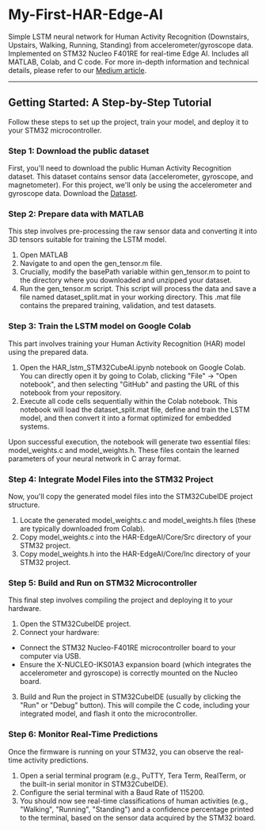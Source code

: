 # My-First-HAR-Edge-AI
Simple LSTM neural network for Human Activity Recognition (Downstairs, Upstairs, Walking, Running, Standing) from accelerometer/gyroscope data. Implemented on STM32 Nucleo F401RE for real-time Edge AI. Includes all MATLAB, Colab, and C code.
For more in-depth information and technical details, please refer to our [Medium article](https://medium.com/@crocilorenzo01/my-first-har-ai-from-dataset-to-microcontroller-3b6c45d7fcf5).
_________________________________________________________________________________________________

## Getting Started: A Step-by-Step Tutorial
Follow these steps to set up the project, train your model, and deploy it to your STM32 microcontroller.

### Step 1: Download the public dataset
First, you'll need to download the public Human Activity Recognition dataset. This dataset contains sensor data (accelerometer, gyroscope, and magnetometer). For this project, we'll only be using the accelerometer and gyroscope data. Download the [Dataset](https://data.mendeley.com/datasets/xknhpz5t96/2).

### Step 2: Prepare data with MATLAB
This step involves pre-processing the raw sensor data and converting it into 3D tensors suitable for training the LSTM model.
1. Open MATLAB
2. Navigate to and open the gen_tensor.m file.
3. Crucially, modify the basePath variable within gen_tensor.m to point to the directory where you downloaded and unzipped your dataset.
4. Run the gen_tensor.m script. This script will process the data and save a file named dataset_split.mat in your working directory. This .mat file contains the prepared training, validation, and test datasets.

### Step 3: Train the LSTM model on Google Colab
This part involves training your Human Activity Recognition (HAR) model using the prepared data.
1. Open the HAR_lstm_STM32CubeAI.ipynb notebook on Google Colab. You can directly open it by going to Colab, clicking "File" -> "Open notebook", and then selecting "GitHub" and pasting the URL of this notebook from your repository.
2. Execute all code cells sequentially within the Colab notebook. This notebook will load the dataset_split.mat file, define and train the LSTM model, and then convert it into a format optimized for embedded systems.

Upon successful execution, the notebook will generate two essential files: model_weights.c and model_weights.h. These files contain the learned parameters of your neural network in C array format.

### Step 4: Integrate Model Files into the STM32 Project
Now, you'll copy the generated model files into the STM32CubeIDE project structure.
1. Locate the generated model_weights.c and model_weights.h files (these are typically downloaded from Colab).
2. Copy model_weights.c into the HAR-EdgeAI/Core/Src directory of your STM32 project.
3. Copy model_weights.h into the HAR-EdgeAI/Core/Inc directory of your STM32 project.

### Step 5: Build and Run on STM32 Microcontroller
This final step involves compiling the project and deploying it to your hardware.
1. Open the STM32CubeIDE project.
2. Connect your hardware:
  - Connect the STM32 Nucleo-F401RE microcontroller board to your computer via USB.
  - Ensure the X-NUCLEO-IKS01A3 expansion board (which integrates the accelerometer and gyroscope) is correctly mounted on the Nucleo board.

3. Build and Run the project in STM32CubeIDE (usually by clicking the "Run" or "Debug" button). This will compile the C code, including your integrated model, and flash it onto the microcontroller.

### Step 6: Monitor Real-Time Predictions
Once the firmware is running on your STM32, you can observe the real-time activity predictions.
1. Open a serial terminal program (e.g., PuTTY, Tera Term, RealTerm, or the built-in serial monitor in STM32CubeIDE).
2. Configure the serial terminal with a Baud Rate of 115200.
3. You should now see real-time classifications of human activities (e.g., "Walking", "Running", "Standing") and a confidence percentage printed to the terminal, based on the sensor data acquired by the STM32 board.

